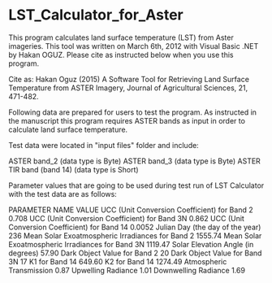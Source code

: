 # LST_Calculator_for_Aster
This program calculates land surface temperature (LST) from Aster imageries. This tool was written on March 6th, 2012 with Visual Basic .NET by Hakan OGUZ. Please cite as instructed below when you use this program.

Cite as: Hakan Oguz (2015) A Software Tool for Retrieving Land Surface Temperature from ASTER Imagery, Journal of Agricultural Sciences, 21, 471-482.

Following data are prepared for users to test the program. As instructed in the manuscript this program requires ASTER bands as input in order to calculate land surface temperature.

Test data were located in "input files" folder and include:

ASTER band_2 (data type is Byte)
ASTER band_3 (data type is Byte)
ASTER TIR band (band 14) (data type is Short)


Parameter values that are going to be used during test run of LST Calculator with the test data are as follows: 




PARAMETER NAME						VALUE
UCC (Unit Conversion Coefficient) for Band 2		0.708
UCC (Unit Conversion Coefficient) for Band 3N		0.862
UCC (Unit Conversion Coefficient) for Band 14		0.0052
Julian Day (the day of the year)			236
Mean Solar Exoatmospheric Irradiances for Band 2	1555.74
Mean Solar Exoatmospheric Irradiances for Band 3N	1119.47
Solar Elevation Angle (in degrees)			57.90
Dark Object Value for Band 2				20
Dark Object Value for Band 3N				17
K1 for Band 14						649.60
K2 for Band 14						1274.49
Atmospheric Transmission				0.87
Upwelling Radiance					1.01
Downwelling Radiance					1.69


